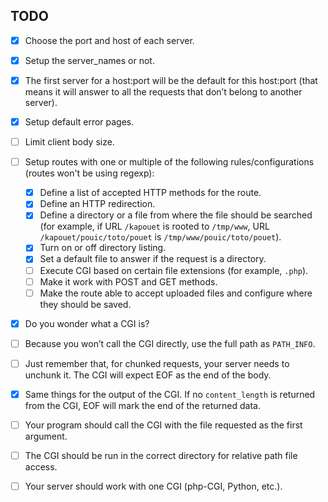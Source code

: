 ## TODO
- [x] Choose the port and host of each server.
- [x] Setup the server_names or not.
- [x] The first server for a host:port will be the default for this host:port (that means it will answer to all the requests that don’t belong to another server).
- [x] Setup default error pages.
- [ ] Limit client body size.
- [ ] Setup routes with one or multiple of the following rules/configurations (routes won't be using regexp):
  - [x] Define a list of accepted HTTP methods for the route.
  - [x] Define an HTTP redirection.
  - [x] Define a directory or a file from where the file should be searched (for example, if URL `/kapouet` is rooted to `/tmp/www`, URL `/kapouet/pouic/toto/pouet` is `/tmp/www/pouic/toto/pouet`).
  - [x] Turn on or off directory listing.
  - [x] Set a default file to answer if the request is a directory.
  - [ ] Execute CGI based on certain file extensions (for example, `.php`).
  - [ ] Make it work with POST and GET methods.
  - [ ] Make the route able to accept uploaded files and configure where they should be saved.
- [x] Do you wonder what a CGI is?
- [ ] Because you won’t call the CGI directly, use the full path as `PATH_INFO`.
- [ ] Just remember that, for chunked requests, your server needs to unchunk it. The CGI will expect EOF as the end of the body.
- [x] Same things for the output of the CGI. If no `content_length` is returned from the CGI, EOF will mark the end of the returned data.
- [ ] Your program should call the CGI with the file requested as the first argument.
- [ ] The CGI should be run in the correct directory for relative path file access.
- [ ] Your server should work with one CGI (php-CGI, Python, etc.).

